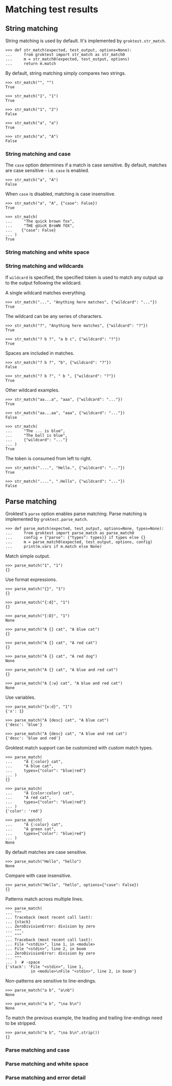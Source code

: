 # Matching test results

## String matching

String matching is used by default. It's implemented by
`groktest.str_match`.

    >>> def str_match(expected, test_output, options=None):
    ...     from groktest import str_match as str_match0
    ...     m = str_match0(expected, test_output, options)
    ...     return m.match

By default, string matching simply compares two strings.

    >>> str_match("", "")
    True

    >>> str_match("1", "1")
    True

    >>> str_match("1", "2")
    False

    >>> str_match("a", "a")
    True

    >>> str_match("a", "A")
    False

### String matching and case

The `case` option determines if a match is case sensitive. By default,
matches are case sensitive - i.e. `case` is enabled.

    >>> str_match("a", "A")
    False

When `case` is disabled, matching is case insensitive.

    >>> str_match("a", "A", {"case": False})
    True

    >>> str_match(
    ...     "The quick brown fox",
    ...     "THE qUicK BroWN fOX",
    ...    {"case": False}
    ... )
    True

### String matching and white space

### String matching and wildcards

If `wildcard` is specified, the specified token is used to match any
output up to the output following the wildcard.

A single wildcard matches everything.

    >>> str_match("...", "Anything here matches", {"wildcard": "..."})
    True

The wildcard can be any series of characters.

    >>> str_match("?", "Anything here matches", {"wildcard": "?"})
    True

    >>> str_match("? b ?", "a b c", {"wildcard": "?"})
    True

Spaces are included in matches.

    >>> str_match("? b ?", "b", {"wildcard": "?"})
    False

    >>> str_match("? b ?", " b ", {"wildcard": "?"})
    True

Other wildcard examples.

    >>> str_match("aa...a", "aaa", {"wildcard": "..."})
    True

    >>> str_match("aa...aa", "aaa", {"wildcard": "..."})
    False

    >>> str_match(
    ...     "The ... is blue",
    ...     "The ball is blue",
    ...     {"wildcard": "..."}
    ... )
    True

The token is consumed from left to right.

    >>> str_match("....", "Hello.", {"wildcard": "..."})
    True

    >>> str_match("....", ".Hello", {"wildcard": "..."})
    False

## Parse matching

Groktest's `parse` option enables parse matching. Parse matching is
implemented by `groktest.parse_match`.

    >>> def parse_match(expected, test_output, options=None, types=None):
    ...     from groktest import parse_match as parse_match0
    ...     config = {"parse": {"types": types}} if types else {}
    ...     m = parse_match0(expected, test_output, options, config)
    ...     print(m.vars if m.match else None)

Match simple output.

    >>> parse_match("1", "1")
    {}

Use format expressions.

    >>> parse_match("{}", "1")
    {}

    >>> parse_match("{:d}", "1")
    {}

    >>> parse_match("{:D}", "1")
    None

    >>> parse_match("A {} cat", "A blue cat")
    {}

    >>> parse_match("A {} cat", "A red cat")
    {}

    >>> parse_match("A {} cat", "A red dog")
    None

    >>> parse_match("A {} cat", "A blue and red cat")
    {}

    >>> parse_match("A {:w} cat", "A blue and red cat")
    None

Use variables.

    >>> parse_match("{x:d}", "1")
    {'x': 1}

    >>> parse_match("A {desc} cat", "A blue cat")
    {'desc': 'blue'}

    >>> parse_match("A {desc} cat", "A blue and red cat")
    {'desc': 'blue and red'}

Groktest match support can be customized with custom match types.

    >>> parse_match(
    ...     "A {:color} cat",
    ...     "A blue cat",
    ...     types={"color": "blue|red"}
    ... )
    {}

    >>> parse_match(
    ...     "A {color:color} cat",
    ...     "A red cat",
    ...     types={"color": "blue|red"}
    ... )
    {'color': 'red'}

    >>> parse_match(
    ...     "A {:color} cat",
    ...     "A green cat",
    ...     types={"color": "blue|red"}
    ... )
    None

By default matches are case sensitive.

    >>> parse_match("Hello", "hello")
    None

Compare with case insensitive.

    >>> parse_match("Hello", "hello", options={"case": False})
    {}

Patterns match across multiple lines.

    >>> parse_match(
    ... """
    ... Traceback (most recent call last):
    ... {stack}
    ... ZeroDivisionError: division by zero
    ... """,
    ... """
    ... Traceback (most recent call last):
    ... File "<stdin>", line 1, in <module>
    ... File "<stdin>", line 2, in boom
    ... ZeroDivisionError: division by zero
    ... """
    ... )  # -space
    {'stack': 'File "<stdin>", line 1,
               in <module>\nFile "<stdin>", line 2, in boom'}

Non-patterns are sensitive to line-endings.

    >>> parse_match("a b", "a\nb")
    None

    >>> parse_match("a b", "\na b\n")
    None

To match the previous example, the leading and trailing line-endings
need to be stripped.

    >>> parse_match("a b", "\na b\n".strip())
    {}

### Parse matching and case

### Parse matching and white space

### Parse matching and error detail
